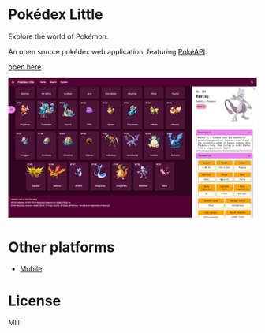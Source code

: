 
# Pokédex Little

Explore the world of Pokémon.

An open source pokédex web application, featuring [PokéAPI].

[PokéAPI]: https://pokeapi.co/

[open here]

[open here]: https://pokedex-little.web.app/

![alt-text](src/assets/images/pokedex.png "demo")

# Other platforms

- [Mobile]

[Mobile]: https://github.com/ElecTreeFrying/pokedex-little-y

# License

MIT
